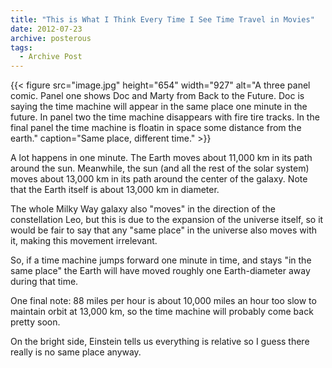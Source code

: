 ```yaml
---
title: "This is What I Think Every Time I See Time Travel in Movies"
date: 2012-07-23
archive: posterous
tags: 
  - Archive Post
---
```


{{< figure 
	src="image.jpg" 
	height="654" 
	width="927" 
	alt="A three panel comic. Panel one shows Doc and Marty from Back to the Future. Doc is saying the time machine will appear in the same place one minute in the future. In panel two the time machine disappears with fire tire tracks. In the final panel the time machine is floatin in space some distance from the earth." 
	caption="Same place, different time." >}}

A lot happens in one minute. The Earth moves about 11,000 km in its path around the sun. Meanwhile, the sun (and all the rest of the solar system) moves about 13,000 km in its path around the center of the galaxy. Note that the Earth itself is about 13,000 km in diameter.

The whole Milky Way galaxy also "moves" in the direction of the constellation Leo, but this is due to the expansion of the universe itself, so it would be fair to say that any "same place" in the universe also moves with it, making this movement irrelevant.

So, if a time machine jumps forward one minute in time, and stays "in the same place" the Earth will have moved roughly one Earth-diameter away during that time.

One final note: 88 miles per hour is about 10,000 miles an hour too slow to maintain orbit at 13,000 km, so the time machine will probably come back pretty soon.

On the bright side, Einstein tells us everything is relative so I guess there really is no same place anyway.

